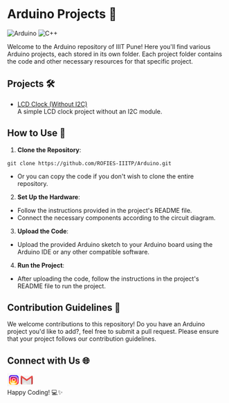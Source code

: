 # Arduino Projects 🤖

![Arduino](https://img.shields.io/badge/-Arduino-00979D?style=for-the-badge&logo=Arduino&logoColor=white)
![C++](https://img.shields.io/badge/c++-%2300599C.svg?style=for-the-badge&logo=c%2B%2B&logoColor=white)

Welcome to the Arduino repository of IIIT Pune! Here you'll find various Arduino projects, each stored in its own folder. Each project folder contains the code and other necessary resources for that specific project.

## Projects 🛠️

- [LCD Clock (Without I2C)](./LCD%20Clock%20(Without%20I2C)) <br>A simple LCD clock project without an I2C module.

<!-- Add more projects here as they are added to the repository -->

## How to Use 📝

1. **Clone the Repository**:
```
git clone https://github.com/ROFIES-IIITP/Arduino.git
```
- Or you can copy the code if you don't wish to clone the entire repository.
  

2. **Set Up the Hardware**: 
- Follow the instructions provided in the project's README file.
- Connect the necessary components according to the circuit diagram.

3. **Upload the Code**: 
- Upload the provided Arduino sketch to your Arduino board using the Arduino IDE or any other compatible software.

4. **Run the Project**: 
- After uploading the code, follow the instructions in the project's README file to run the project.

## Contribution Guidelines 🤝

We welcome contributions to this repository! 
Do you have an Arduino project you'd like to add?, feel free to submit a pull request. Please ensure that your project follows our contribution guidelines.

## Connect with Us 🌐

<a href="https://www.instagram.com/rofies_iiitp/" target="_blank"><img align="left" alt="ROFIES | Instagram" width="30px" src="images/instagram.gif" /></a>
<a href="mailto:rofies@iiitp.ac.in" target="_blank"><img align="left" alt="ROFIES | Gmail" width="30px" src="images/gmail.gif" /></a>


<br>
<br>
Happy Coding! 💻✨
